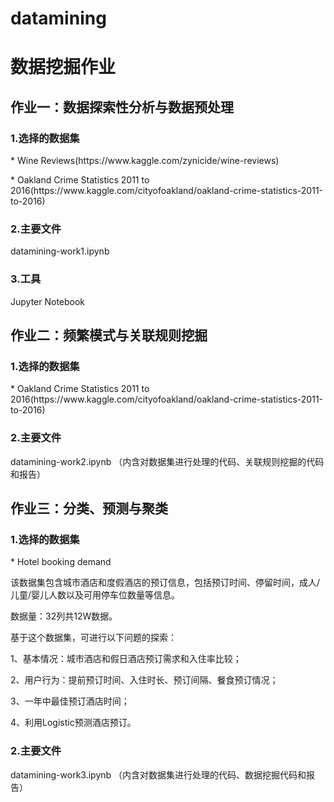 # datamining
# 数据挖掘作业

## 作业一：数据探索性分析与数据预处理
### 1.选择的数据集
   <p>* Wine Reviews(https://www.kaggle.com/zynicide/wine-reviews)</p>
   <p>* Oakland Crime Statistics 2011 to 2016(https://www.kaggle.com/cityofoakland/oakland-crime-statistics-2011-to-2016)</p>

### 2.主要文件
datamining-work1.ipynb

### 3.工具
Jupyter Notebook


## 作业二：频繁模式与关联规则挖掘
### 1.选择的数据集
   <p>* Oakland Crime Statistics 2011 to 2016(https://www.kaggle.com/cityofoakland/oakland-crime-statistics-2011-to-2016)</p>

### 2.主要文件
datamining-work2.ipynb
（内含对数据集进行处理的代码、关联规则挖掘的代码和报告）

## 作业三：分类、预测与聚类
### 1.选择的数据集
   <p>* Hotel booking demand</p>
   
   
   该数据集包含城市酒店和度假酒店的预订信息，包括预订时间、停留时间，成人/儿童/婴儿人数以及可用停车位数量等信息。
   
   

数据量：32列共12W数据。



基于这个数据集，可进行以下问题的探索：



1、基本情况：城市酒店和假日酒店预订需求和入住率比较；


2、用户行为：提前预订时间、入住时长、预订间隔、餐食预订情况；


3、一年中最佳预订酒店时间；


4、利用Logistic预测酒店预订。



### 2.主要文件
datamining-work3.ipynb
（内含对数据集进行处理的代码、数据挖掘代码和报告）
